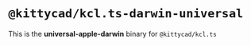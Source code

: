 # `@kittycad/kcl.ts-darwin-universal`

This is the **universal-apple-darwin** binary for `@kittycad/kcl.ts`
